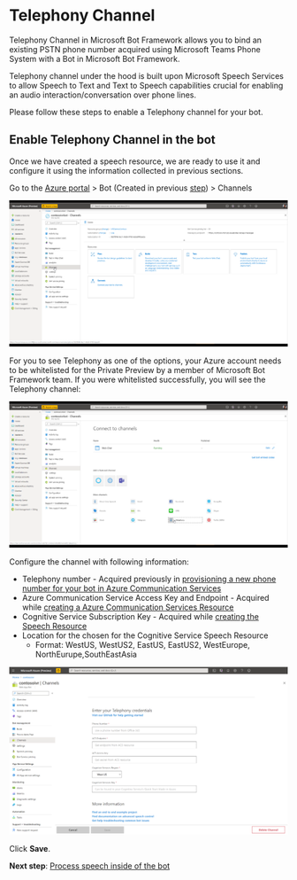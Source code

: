 # Telephony Channel
Telephony Channel in Microsoft Bot Framework allows you to bind an existing PSTN phone number acquired using Microsoft Teams Phone System with a Bot in Microsoft Bot Framework.

Telephony channel under the hood is built upon Microsoft Speech Services to allow Speech to Text and Text to Speech capabilities crucial for enabling an audio interaction/conversation over phone lines.

Please follow these steps to enable a Telephony channel for your bot.

## Enable Telephony Channel in the bot

Once we have created a speech resource, we are ready to use it and configure it using the information collected in previous sections.

Go to the [Azure portal](https://portal.azure.com) > Bot (Created in previous [step](CreateBot.md)) > Channels

![](images/create-a-bot/c015-click-on-channels.png)

For you to see Telephony as one of the options, your Azure account needs to be whitelisted for the Private Preview by a member of Microsoft Bot Framework team.  If you were whitelisted successfully, you will see the Telephony channel:

![](images/create-a-bot/c016-click-on-telephony.png)

Configure the channel with following information:

* Telephony number - Acquired previously in [provisioning a new phone number for your bot in Azure Communication Services](https://docs.microsoft.com/en-us/azure/communication-services/quickstarts/telephony-sms/get-phone-number)
* Azure Communication Service Access Key and Endpoint - Acquired while [creating a Azure Communication Services Resource](https://docs.microsoft.com/en-us/azure/communication-services/quickstarts/create-communication-resource)
* Cognitive Service Subscription Key - Acquired while [creating the Speech Resource](#Step-1---Create-a-Speech-Services-resource)
* Location for the chosen for the Cognitive Service Speech Resource 
    - Format: WestUS, WestUS2, EastUS, EastUS2, WestEurope, NorthEurupe,SouthEastAsia


![](images/create-a-bot/c017-fill-out-settings-click-save.png)

Click **Save**.

**Next step**:  [Process speech inside of the bot](ProcessSpeechInBotCode.md)
